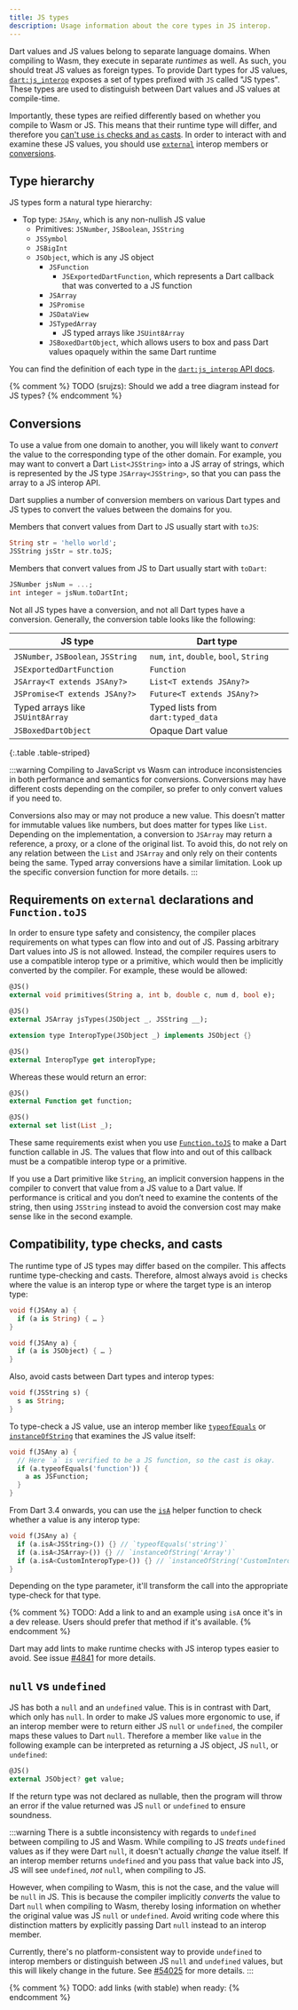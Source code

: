 ```yaml
---
title: JS types
description: Usage information about the core types in JS interop.
---
```


Dart values and JS values belong to separate language domains. When compiling to
Wasm, they execute in separate *runtimes* as well. As such, you should treat JS
values as foreign types. To provide Dart types for JS values,
[`dart:js_interop`] exposes a set of types prefixed with `JS` called "JS types".
These types are used to distinguish between Dart values and JS values at
compile-time.

Importantly, these types are reified differently based on whether you compile to
Wasm or JS. This means that their runtime type will differ, and therefore you
[can't use `is` checks and `as` casts](#compatibility-type-checks-and-casts).
In order to interact with and examine these JS values, you should use
[`external`] interop members or [conversions](#conversions).

## Type hierarchy

JS types form a natural type hierarchy:

- Top type: `JSAny`, which is any non-nullish JS value
  - Primitives: `JSNumber`, `JSBoolean`, `JSString`
  - `JSSymbol`
  - `JSBigInt`
  - `JSObject`, which is any JS object
    - `JSFunction`
      - `JSExportedDartFunction`, which represents a Dart callback that was
      converted to a JS function
    - `JSArray`
    - `JSPromise`
    - `JSDataView`
    - `JSTypedArray`
      - JS typed arrays like `JSUint8Array`
    - `JSBoxedDartObject`, which allows users to box and pass Dart values
      opaquely within the same Dart runtime

You can find the definition of each type in the [`dart:js_interop` API docs].

{% comment %}
TODO (srujzs): Should we add a tree diagram instead for JS types?
{% endcomment %}

## Conversions

To use a value from one domain to another, you will likely want to *convert* the
value to the corresponding type of the other domain. For example, you may want
to convert a Dart `List<JSString>` into a JS array of strings, which is
represented by the JS type `JSArray<JSString>`, so that you can pass the array
to a JS interop API.

Dart supplies a number of conversion members on various Dart types and JS types
to convert the values between the domains for you.

Members that convert values from Dart to JS usually start with `toJS`:

```dart
String str = 'hello world';
JSString jsStr = str.toJS;
```

Members that convert values from JS to Dart usually start with `toDart`:

```dart
JSNumber jsNum = ...;
int integer = jsNum.toDartInt;
```

Not all JS types have a conversion, and not all Dart types have a conversion.
Generally, the conversion table looks like the following:

<div class="table-wrapper" markdown="1">

| JS type                             | Dart type                                |
|-------------------------------------|------------------------------------------|
| `JSNumber`, `JSBoolean`, `JSString` | `num`, `int`, `double`, `bool`, `String` |
| `JSExportedDartFunction`            | `Function`                               |
| `JSArray<T extends JSAny?>`         | `List<T extends JSAny?>`                 |
| `JSPromise<T extends JSAny?>`       | `Future<T extends JSAny?>`               |
| Typed arrays like `JSUint8Array`    | Typed lists from `dart:typed_data`       |
| `JSBoxedDartObject`                 | Opaque Dart value                        |

{:.table .table-striped}
</div>

:::warning
Compiling to JavaScript vs Wasm can introduce inconsistencies in both
performance and semantics for conversions. Conversions may have different costs
depending on the compiler, so prefer to only convert values if you need to.

Conversions also may or may not produce a new value. This doesn’t matter for
immutable values like numbers, but does matter for types like `List`. Depending
on the implementation, a conversion to `JSArray` may return a reference, a
proxy, or a clone of the original list. To avoid this, do not rely on any
relation between the `List` and `JSArray` and only rely on their contents being
the same. Typed array conversions have a similar limitation. Look up the
specific conversion function for more details.
:::

## Requirements on `external` declarations and `Function.toJS`

In order to ensure type safety and consistency, the compiler places requirements
on what types can flow into and out of JS. Passing arbitrary Dart values into JS
is not allowed. Instead, the compiler requires users to use a compatible interop
type or a primitive, which would then be implicitly converted by the compiler.
For example, these would be allowed:

```dart tag=good
@JS()
external void primitives(String a, int b, double c, num d, bool e);
```

```dart tag=good
@JS()
external JSArray jsTypes(JSObject _, JSString __);
```

```dart tag=good
extension type InteropType(JSObject _) implements JSObject {}

@JS()
external InteropType get interopType;
```

Whereas these would return an error:

```dart tag=bad
@JS()
external Function get function;
```

```dart tag=bad
@JS()
external set list(List _);
```

These same requirements exist when you use [`Function.toJS`] to make a Dart
function callable in JS. The values that flow into and out of this callback must
be a compatible interop type or a primitive.

If you use a Dart primitive like `String`, an implicit conversion happens in the
compiler to convert that value from a JS value to a Dart value. If performance
is critical and you don’t need to examine the contents of the string, then using
`JSString` instead to avoid the conversion cost may make sense like in the
second example.

## Compatibility, type checks, and casts

The runtime type of JS types may differ based on the compiler. This affects
runtime type-checking and casts. Therefore, almost always avoid `is` checks
where the value is an interop type or where the target type is an interop type:

```dart tag=bad
void f(JSAny a) {
  if (a is String) { … }
}
```

```dart tag=bad
void f(JSAny a) {
  if (a is JSObject) { … }
}
```

Also, avoid casts between Dart types and interop types:

```dart tag=bad
void f(JSString s) {
  s as String;
}
```

To type-check a JS value, use an interop member like [`typeofEquals`] or
[`instanceOfString`] that examines the JS value itself:

```dart tag=good
void f(JSAny a) {
  // Here `a` is verified to be a JS function, so the cast is okay.
  if (a.typeofEquals('function')) {
    a as JSFunction;
  }
}
```

From Dart 3.4 onwards, you can use the [`isA`] helper function to check whether
a value is any interop type:

```dart tag=good
void f(JSAny a) {
  if (a.isA<JSString>()) {} // `typeofEquals('string')`
  if (a.isA<JSArray>()) {} // `instanceOfString('Array')`
  if (a.isA<CustomInteropType>()) {} // `instanceOfString('CustomInteropType')`
}
```

Depending on the type parameter, it'll transform the call into the appropriate
type-check for that type.

{% comment %}
TODO: Add a link to and an example using `isA` once it's in a dev release. Users
should prefer that method if it's available.
{% endcomment %}

Dart may add lints to make runtime checks with JS interop types easier to avoid.
See issue [#4841] for more details.

## `null` vs `undefined`

JS has both a `null` and an `undefined` value. This is in contrast with Dart,
which only has `null`. In order to make JS values more ergonomic to use, if an
interop member were to return either JS `null` or `undefined`, the compiler maps
these values to Dart `null`. Therefore a member like `value` in the following
example can be interpreted as returning a JS object, JS `null`, or `undefined`:

```dart
@JS()
external JSObject? get value;
```

If the return type was not declared as nullable, then the program will throw an
error if the value returned was JS `null` or `undefined` to ensure soundness.

:::warning
There is a subtle inconsistency with regards to `undefined` between compiling to
JS and Wasm. While compiling to JS *treats* `undefined` values as if they were
Dart `null`, it doesn't actually *change* the value itself. If an interop member
returns `undefined` and you pass that value back into JS, JS will see
`undefined`, *not* `null`, when compiling to JS.

However, when compiling to Wasm, this is not the case,
and the value will be `null` in JS. This is because
the compiler implicitly *converts* the value to Dart `null` when compiling to
Wasm, thereby losing information on whether the original value was JS `null` or
`undefined`. Avoid writing code where this distinction matters by explicitly
passing Dart `null` instead to an interop member.

Currently, there's no platform-consistent way to provide `undefined`
to interop members or distinguish between JS `null` and `undefined` values,
but this will likely change in the future. See [#54025] for more details.
:::

{% comment %}
TODO: add links (with stable) when ready:
{% endcomment %}

[`dart:js_interop`]: {{site.dart-api}}/{{site.sdkInfo.channel}}/dart-js_interop/dart-js_interop-library.html
[`external`]: /language/functions#external
[`Function.toJS`]: {{site.dart-api}}/{{site.sdkInfo.channel}}/dart-js_interop/FunctionToJSExportedDartFunction/toJS.html
[`dart:js_interop` API docs]: {{site.dart-api}}/{{site.sdkInfo.channel}}/dart-js_interop/dart-js_interop-library.html#extension-types
[`typeofEquals`]: {{site.dart-api}}/{{site.sdkInfo.channel}}/dart-js_interop/JSAnyUtilityExtension/typeofEquals.html
[`instanceOfString`]: {{site.dart-api}}/{{site.sdkInfo.channel}}/dart-js_interop/JSAnyUtilityExtension/instanceOfString.html
[`isA`]: {{site.dart-api}}/{{site.sdkInfo.channel}}/dart-js_interop/JSAnyUtilityExtension/isA.html
[#4841]: https://github.com/dart-lang/linter/issues/4841
[#54025]: https://github.com/dart-lang/sdk/issues/54025